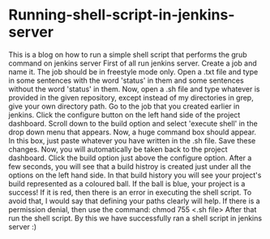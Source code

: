 # Running-shell-script-in-jenkins-server
This is a blog on how to run a simple shell script that performs the grub command on jenkins server
First of all run jenkins server.
Create a job and name it. The job should be in freestyle mode only.
Open a .txt file and type in some sentences with the word 'status' in them and some sentences without the word 'status' in them.
Now, open a .sh file and type whatever is provided in the given repository, except instead of my directories in grep, give your own directory path.
Go to the job that you created earlier in jenkins. Click the configure button on the left hand side of the project dashboard.
Scroll down to the build option and select 'execute shell' in the drop down menu that appears.
Now, a huge command box should appear. In this box, just paste whatever you have written in the .sh file. Save these changes.
Now, you will automatically be taken back to the project dashboard. Click the build option just above the configure option. After a few seconds, you will see that a build histroy is created just under all the options on the left hand side.
In that build history you will see your project's build represented as a coloured ball. If the ball is blue, your project is a success! If it is red, then there is an error in executing the shell script.
To avoid that, I would say that defining your paths clearly will help. If there is a permission denial, then use the command: chmod 755 <.sh file>
After that run the shell script.
By this we have successfully ran a shell script in jenkins server :)
